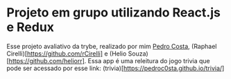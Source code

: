 # Projeto em grupo utilizando React.js e Redux

Esse projeto avaliativo da trybe, realizado por mim [Pedro Costa](https://github.com/PedroC0sta), (Raphael Cirelli)[https://github.com/rCirelli] e (Helio Souza)[https://github.com/heliorr]. Essa app é uma releitura do jogo trivia que pode ser acessado por esse link: (trivia)[https://pedroc0sta.github.io/trivia/]
 
